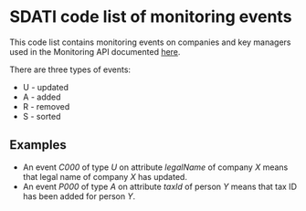 # SDATI code list of monitoring events
This code list contains monitoring events on companies and key managers used in the Monitoring API documented [here](https://developers.atoka.io/v2/monitoring.html#monitoring).

There are three types of events:
* U - updated
* A - added
* R - removed
* S - sorted

## Examples

* An event *C000* of type *U* on attribute *legalName* of company *X* means that legal name of company *X* has updated.
* An event *P000* of type *A* on attribute *taxId* of person *Y* means that tax ID has been added for person *Y*.